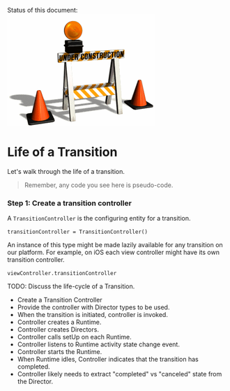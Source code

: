 Status of this document:
![](../_assets/under-construction-flashing-barracade-animation.gif)

# Life of a Transition

Let's walk through the life of a transition.

>Remember, any code you see here is pseudo-code.

### Step 1: Create a transition controller

A `TransitionController` is the configuring entity for a transition.

    transitionController = TransitionController()

An instance of this type might be made lazily available for any transition on our platform. For example, on iOS each view controller might have its own transition controller.

    viewController.transitionController

TODO: Discuss the life-cycle of a Transition.

- Create a Transition Controller
- Provide the controller with Director types to be used.
- When the transition is initiated, controller is invoked.
- Controller creates a Runtime.
- Controller creates Directors.
- Controller calls setUp on each Runtime.
- Controller listens to Runtime activity state change event.
- Controller starts the Runtime.
- When Runtime idles, Controller indicates that the transition has completed.
- Controller likely needs to extract "completed" vs "canceled" state from the Director.
